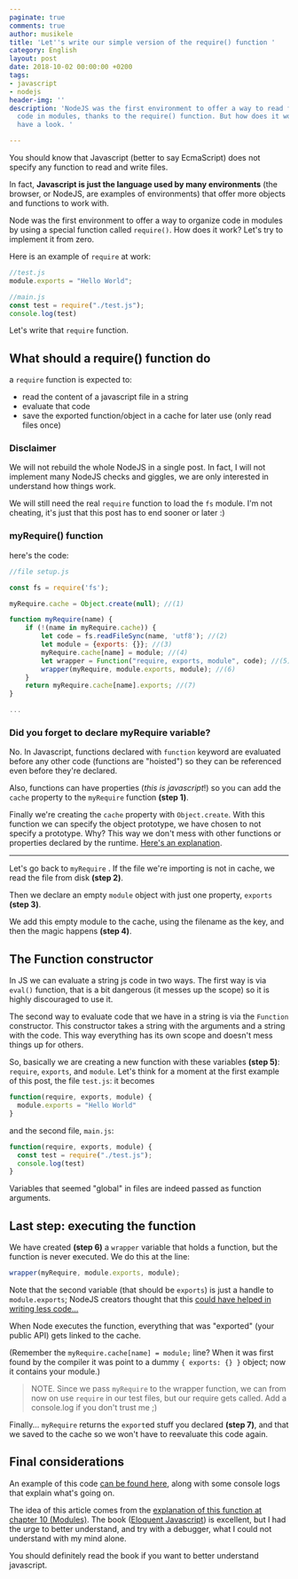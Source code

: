 ```yaml
---
paginate: true
comments: true
author: musikele
title: 'Let''s write our simple version of the require() function '
category: English
layout: post
date: 2018-10-02 00:00:00 +0200
tags:
- javascript
- nodejs
header-img: ''
description: 'NodeJS was the first environment to offer a way to read files and organize
  code in modules, thanks to the require() function. But how does it work? Let''s
  have a look. '

---
```

You should know that Javascript (better to say EcmaScript) does not specify any function to read and write files.

In fact, **Javascript is just the language used by many environments** (the browser, or NodeJS, are examples of environments) that offer more objects and functions to work with.

Node was the first environment to offer a way to organize code in modules by using a special function called `require()`. How does it work? Let's try to implement it from zero.

Here is an example of `require` at work:

```javascript
//test.js
module.exports = "Hello World";
```

```javascript
//main.js
const test = require("./test.js"); 
console.log(test) 
```

Let's write that `require` function.

## What should a require() function do

a `require` function is expected to:

* read the content of a javascript file in a string
* evaluate that code
* save the exported function/object in a cache for later use (only read files once)

### Disclaimer

We will not rebuild the whole NodeJS in a single post. In fact, I will not implement many NodeJS checks and giggles, we are only interested in understand how things work.

We will still need the real `require` function to load the `fs` module. I'm not cheating, it's just that this post has to end sooner or later :)

### myRequire() function

here's the code:

```javascript
//file setup.js

const fs = require('fs');

myRequire.cache = Object.create(null); //(1)

function myRequire(name) {   
    if (!(name in myRequire.cache)) {     
        let code = fs.readFileSync(name, 'utf8'); //(2)
        let module = {exports: {}}; //(3)
        myRequire.cache[name] = module; //(4)    
        let wrapper = Function("require, exports, module", code); //(5)
        wrapper(myRequire, module.exports, module); //(6)
    }
    return myRequire.cache[name].exports; //(7)
}

...
```

### Did you forget to declare myRequire variable?

No. In Javascript, functions declared with `function` keyword are evaluated before any other code (functions are "hoisted") so they can be referenced even before they're declared.

Also, functions can have properties (_this is javascript_!) so you can add the `cache` property to the `myRequire` function **(step 1)**.

Finally we're creating the `cache` property with `Object.create`. With this function we can specify the object prototype, we have chosen to not specify a prototype. Why? This way we don't mess with other functions or properties declared by the runtime. [Here's an explanation](https://www.reddit.com/r/javascript/comments/5e62us/is_there_a_reason_to_create_an_object_without_a/).

***

Let's go back to `myRequire` . If the file we're importing is not in cache, we read the file from disk **(step 2)**. 

Then we declare an empty `module` object with just one property, `exports` **(step 3)**.

We add this empty module to the cache, using the filename as the key, and then the magic happens **(step 4)**.

## The Function constructor

In JS we can evaluate a string js code in two ways. The first way is via `eval()` function, that is a bit dangerous (it messes up the scope) so it is highly discouraged to use it.

The second way to evaluate code that we have in a string is via the `Function` constructor. This constructor takes a string with the arguments and a string with the code. This way everything has its own scope and doesn't mess things up for others.

So, basically we are creating a new function with these variables **(step 5)**: `require`, `exports`, and `module`. Let's think for a moment at the first example of this post, the file `test.js`: it becomes

```javascript
function(require, exports, module) {
  module.exports = "Hello World" 
}
```

and the second file, `main.js`:

```javascript 
function(require, exports, module) {
  const test = require("./test.js"); 
  console.log(test) 
}
```

Variables that seemed "global" in files are indeed passed as function arguments.

## Last step: executing the function

We have created **(step 6)** a `wrapper` variable that holds a function, but the function is never executed. We do this at the line:

```javascript
wrapper(myRequire, module.exports, module); 
```

Note that the second variable (that should be `exports`) is just a handle to `module.exports`; NodeJS creators thought that this [could have helped in writing less code...](https://blog.tableflip.io/the-difference-between-module-exports-and-exports/)

When Node executes the function, everything that was "exported" (your public API) gets linked to the cache.

(Remember the `myRequire.cache[name] = module;` line? When it was first found by the compiler it was point to a dummy `{ exports: {} }` object; now it contains your module.)

> NOTE. Since we pass `myRequire` to the wrapper function, we can from now on use `require` in our test files, but our require gets called. Add a console.log if you don't trust me ;)

Finally... `myRequire` returns the `export`ed stuff you declared **(step 7)**, and that we saved to the cache so we won't have to reevaluate this code again.

## Final considerations

An example of this code [can be found here](https://github.com/musikele/require-example), along with some console logs that explain what's going on.

The idea of this article comes from the [explanation of this function at chapter 10 (Modules)](https://eloquentjavascript.net/10_modules.html#h_N33QHgUxbG). The book ([Eloquent Javascript](www.eloquentjavascript.net)) is excellent, but I had the urge to better understand, and try with a debugger, what I could not understand with my mind alone. 

You should definitely read the book if you want to better understand javascript.